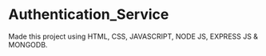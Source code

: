 # Authentication_Service
Made this project using HTML, CSS, JAVASCRIPT, NODE JS, EXPRESS JS &amp; MONGODB.
